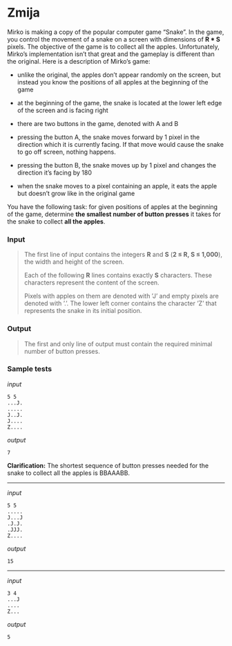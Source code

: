 # Zmija

Mirko is making a copy of the popular computer game “Snake”. In the
game, you control the movement of a snake on a screen with dimensions of
**R * S** pixels. The objective of the game is to collect all the
apples. Unfortunately, Mirko’s implementation isn’t that great and the
gameplay is different than the original. Here is a description of
Mirko’s game:

-   unlike the original, the apples don’t appear randomly on the screen,
    but instead you know the positions of all apples at the beginning of
    the game

-   at the beginning of the game, the snake is located at the lower left
    edge of the screen and is facing right

-   there are two buttons in the game, denoted with A and B

-   pressing the button A, the snake moves forward by 1 pixel in the
    direction which it is currently facing. If that move would cause the
    snake to go off screen, nothing happens.

-   pressing the button B, the snake moves up by 1 pixel and changes the
    direction it’s facing by 180

-   when the snake moves to a pixel containing an apple, it eats the
    apple but doesn’t grow like in the original game

You have the following task: for given positions of apples at the
beginning of the game, determine **the smallest number of button
presses** it takes for the snake to collect **all the apples**.

### Input
> The first line of input contains the integers **R** and **S**
> (**2 ≤ R, S ≤ 1,000**), the width and height of the screen.
>
> Each of the following **R** lines contains exactly **S** characters.
> These characters represent the content of the screen.
>
> Pixels with apples on them are denoted with ’J’ and empty pixels are
> denoted with ’.’. The lower left corner contains the character ’Z’ that
> represents the snake in its initial position.

### Output
> The first and only line of output must contain the required minimal
> number of button presses.

### Sample tests

_input_

```
5 5
...J.
.....
J..J.
J....
Z....
```

_output_
```
7
```

**Clarification:** The shortest sequence of
button presses needed for the snake to collect all the apples is
BBAAABB.

---

_input_

```
5 5
.....
J...J
.J.J.
.JJJ.
Z....
```

_output_
```
15
```

---

_input_

```
3 4
...J
....
Z...
```

_output_
```
5
```